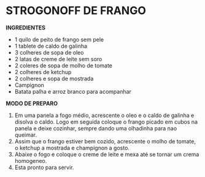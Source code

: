 # STROGONOFF DE FRANGO #

**INGREDIENTES**

 - 1 quilo de peito de frango sem pele
 - 1 tablete de caldo de galinha
 - 3 colheres de sopa de oleo
 - 2 latas de creme de leite sem soro
 - 2 coleres de sopa de molho de tomate
 - 2 colheres de ketchup
 - 2 colheres e sopa de mostrada
 - Campignon
 - Batata  palha e arroz branco para acompanhar

**MODO DE PREPARO**

1. Em uma panela a fogo médio, acrescente o oleo e o caldo de galinha e disolva o caldo. Logo em seguida coloque o frango picado em cubos na panela e deixe cozinhar, sempre dando uma olhadinha para nao queimar.
2. Assim que  o frango estiver bem cozido, acrescente o molho de tomate, o ketchup a mostrada e champignon a gosto.
3. Abaixe o fogo e coloque o creme de leite e mexa até se tornar um crema homogeneo.
4. Esta pronto para servir.
